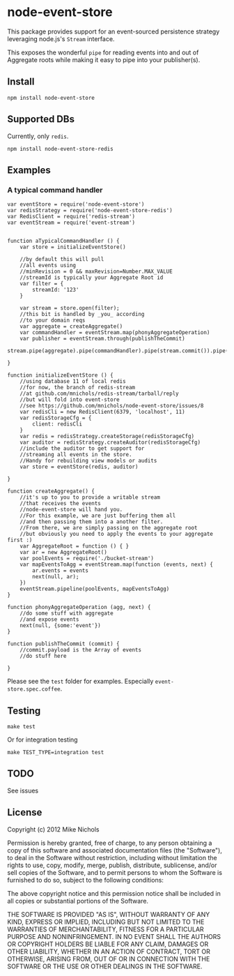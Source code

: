 node-event-store
================

This package provides support for an event-sourced persistence strategy leveraging node.js's `Stream` interface.

This exposes the wonderful `pipe` for reading events into and out of Aggregate roots while making it easy to pipe into your publisher(s).

## Install

`npm install node-event-store`

## Supported DBs

Currently, only `redis`.

`npm install node-event-store-redis`

## Examples

### A typical command handler

    var eventStore = require('node-event-store')
    var redisStrategy = require('node-event-store-redis')
    var RedisClient = require('redis-stream')
    var eventStream = require('event-stream')
    
    
    function aTypicalCommandHandler () {
        var store = initializeEventStore()
    
        //by default this will pull
        //all events using
        //minRevision = 0 && maxRevision=Number.MAX_VALUE
        //streamId is typically your Aggregate Root id
        var filter = {
            streamId: '123'
        }
    
        var stream = store.open(filter);
        //this bit is handled by _you_ according
        //to your domain reqs
        var aggregate = createAggregate()
        var commandHandler = eventStream.map(phonyAggregateOperation)
        var publisher = eventStream.through(publishTheCommit)
        stream.pipe(aggregate).pipe(commandHandler).pipe(stream.commit()).pipe(publisher)
    
    }
    
    function initializeEventStore () {
        //using database 11 of local redis
        //for now, the branch of redis-stream
        //at github.com/mnichols/redis-stream/tarball/reply
        //but will fold into event-store
        //see https://github.com/mnichols/node-event-store/issues/8
        var redisCli = new RedisClient(6379, 'localhost', 11)
        var redisStorageCfg = {
            client: redisCli
        }
        var redis = redisStrategy.createStorage(redisStorageCfg)
        var auditor = redisStrategy.createAuditor(redisStorageCfg)
        //include the auditor to get support for
        //streaming all events in the store.
        //Handy for rebuilding view models or audits
        var store = eventStore(redis, auditor) 
    
    }
    
    function createAggregate() {
        //it's up to you to provide a writable stream
        //that receives the events
        //node-event-store will hand you.
        //For this example, we are just buffering them all
        //and then passing them into a another filter.
        //From there, we are simply passing on the aggregate root
        //but obviously you need to apply the events to your aggregate first :)
        var AggregateRoot = function () { }
        var ar = new AggregateRoot()
        var poolEvents = require('./bucket-stream')
        var mapEventsToAgg = eventStream.map(function (events, next) {
            ar.events = events
            next(null, ar);
        })
        eventStream.pipeline(poolEvents, mapEventsToAgg)
    }
    
    function phonyAggregateOperation (agg, next) {
        //do some stuff with aggregate
        //and expose events 
        next(null, {some:'event'})
    }
    
    function publishTheCommit (commit) {
        //commit.payload is the Array of events
        //do stuff here
    
    }



Please see the `test` folder for examples. Especially `event-store.spec.coffee`.


## Testing

    make test

Or for integration testing

    make TEST_TYPE=integration test

## TODO

See issues



## License

Copyright (c) 2012 Mike Nichols

Permission is hereby granted, free of charge, to any person obtaining a copy
of this software and associated documentation files (the "Software"), to deal
in the Software without restriction, including without limitation the rights
to use, copy, modify, merge, publish, distribute, sublicense, and/or sell
copies of the Software, and to permit persons to whom the Software is
furnished to do so, subject to the following conditions:

The above copyright notice and this permission notice shall be included in
all copies or substantial portions of the Software.

THE SOFTWARE IS PROVIDED "AS IS", WITHOUT WARRANTY OF ANY KIND, EXPRESS OR
IMPLIED, INCLUDING BUT NOT LIMITED TO THE WARRANTIES OF MERCHANTABILITY,
FITNESS FOR A PARTICULAR PURPOSE AND NONINFRINGEMENT. IN NO EVENT SHALL THE
AUTHORS OR COPYRIGHT HOLDERS BE LIABLE FOR ANY CLAIM, DAMAGES OR OTHER
LIABILITY, WHETHER IN AN ACTION OF CONTRACT, TORT OR OTHERWISE, ARISING FROM,
OUT OF OR IN CONNECTION WITH THE SOFTWARE OR THE USE OR OTHER DEALINGS IN
THE SOFTWARE.
